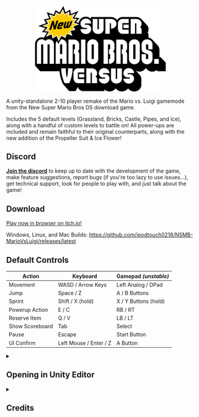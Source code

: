 <a href="https://ipodtouch0218.itch.io/nsmb-mariovsluigi">
  <p align="center">
    <img src="https://raw.githubusercontent.com/ipodtouch0218/NSMB-MarioVsLuigi/master/Assets/Sprites/UI/Menu/Title.png?raw=true" alt="NSMB-MarioVsLuigi Logo" width="350px">
  </p>
</a>

A unity-standalone 2-10 player remake of the Mario vs. Luigi gamemode from the New Super Mario Bros DS download game. 

Includes the 5 default levels (Grassland, Bricks, Castle, Pipes, and Ice), along with a handful of custom levels to battle on! 
All power-ups are included and remain faithful to their original counterparts, along with the new addition of the Propeller Suit & Ice Flower!

## Discord
[**Join the discord**](https://discord.gg/dgKVaUKpj5) to keep up to date with the development of the game, make feature suggestions, report bugs (if you're too lazy to use issues...), get technical support, look for people to play with, and just talk about the game!

## Download

[Play now in browser on itch.io!](https://ipodtouch0218.itch.io/nsmb-mariovsluigi)

Windows, Linux, and Mac Builds: https://github.com/ipodtouch0218/NSMB-MarioVsLuigi/releases/latest

## Default Controls
| Action | Keyboard | Gamepad *(unstable)* |
| --- | --- | --- |
| Movement | WASD / Arrow Keys | Left Analog / DPad |
| Jump | Space / Z | A / B Buttons |
| Sprint | Shift / X (hold) | X / Y Buttons (hold) |
| Powerup Action | E / C | RB / RT |
| Reserve Item | Q / V | LB / LT |
| Show Scoreboard | Tab | Select |
| Pause | Escape | Start Button |
| UI Confirm | Left Mouse / Enter / Z | A Button |

<details>
  <summary><h2>Opening in Unity Editor</h2></summary>

1. Install Unity 2022.2.9f1 (or newer) via Unity Hub (Installs > Install Editor > Scroll to bottom, if you do not see the version of your choice here, switch to the "Archive" tab and open the "download archive" link)
2. Download and install [git](https://git-scm.com/downloads). Do NOT use the .zip download, as it will cause errors within Unity.
3. Open Command Prompt (Windows) or Terminal (MacOS / Linux)
4. Navigate to the folder you want the source code to be in using `cd <path>`. For example, `cd %USERPROFILE%\Documents` will save it in My Documents.
5. Clone the repository by running `git clone https://github.com/ipodtouch0218/NSMB-MarioVsLuigi.git` in the Command Prompt / Terminal
  - Optionally, [fork the repository](https://github.com/ipodtouch0218/NSMB-MarioVsLuigi/fork)
6. Open the project in Unity Hub (gray "Open" button in top right)
7. Change the Unity Editor to use your computer's platform in File > Build Settings
8. Create a build using "Build and Run" inside File > Build Settings, or Ctrl+B

</details>
<details>
  <summary><h2>Credits</h2></summary>

### Original Content:
* New Super Mario Bros.
* New Super Mario Bros. Wii
* Super Mario Maker 2

### Contributors:
* [@Amy54Desu](https://github.com/Amy54Desu)
* [@AtwerJ](https://github.com/AtwerJ)
* [@AutumnLeafy](https://github.com/AutumnLeafy)
* [@CubbyCrazes](https://github.com/CubbyCrazes)
* [@GithubSPerez](https://github.com/GithubSPerez)
* @GradedWarrior
* [@Jeffjewett27](https://github.com/Jeffjewett27)
* [@kittenchilly](https://github.com/kittenchilly)
* [@Kraken](https://github.com/KrakHub)
* [@mindnomad](https://github.com/mindnomad)
* [@Pordrack](https://github.com/Pordrack)
* [@skarph](https://github.com/skarph)
* [@Skillz](https://github.com/Skillz808)
* [@ShadowWalker13](https://github.com/ShadowWalker13)
* [@TheMoogle](https://github.com/TheMoogle)
* [@VLC](https://github.com/vlcoo)
* [@Zest](https://github.com/zestydevy)

### Music:
* CubbyCrazes
* [RENREN](https://mistajub.bandcamp.com/)
* River J

### QA Testing:
* Fawndue
* Shadow_Walker13
* TheCyVap

### Level Design:
* mindnomad
* Skarph
* TheCyVap
 
### Asset Rips:
* A Refracted Swindler (UI)
* CubbyCrazes (Sound)
* Demon2Warrior (Background)
* Double S (Models)
* Guywah (Fonts)
* Hiccup (Tiles)
* Jouv (Tiles)
* KartMakerBrosU (Models)
* Keira (Background)
* Luke Hackett (Sound)
* LukeWarnut (Sound)
* mindnomad (Tiles/Sound)
* Mr. C (Enemies)
* Mr-SUGOI (Tiles)
* Ohthatguy (Background)
* Poudink (Tiles)
* Ragey (Enemies)
* Skarph (Models/Sound)
* Someone (Tiles)
* Symbolcom (Enemies)
* Techokami (Enemies)
* TeridaxXD001 (Models)
* Treeki (UI)
* VentureSonic (Background)

</details>
